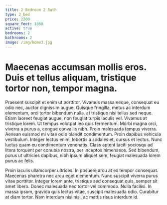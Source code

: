 ```yaml
---
title: 2 Bedroom 2 Bath
type: 2_bed
price: 2200
square_feet: 1060
active: true
bedrooms: 2
bathrooms: 2
image: /img/home3.jpg
---
```

#  **Maecenas accumsan mollis eros. Duis et tellus aliquam, tristique tortor non, tempor magna.** 

Praesent suscipit et enim ut porttitor. Vivamus massa neque, consequat eu odio nec, auctor dignissim augue. Quisque fringilla, metus ac interdum elementum, orci tortor bibendum nulla, at tristique nisi tellus sed neque. Etiam laoreet feugiat augue, non feugiat turpis iaculis vel. Vivamus at tristique lorem. Ut tempus volutpat leo quis fermentum. Morbi magna orci, viverra a purus a, congue convallis nibh. Proin malesuada tempus viverra. Aenean euismod mi vitae odio blandit condimentum. Proin dapibus vehicula vestibulum. Integer lectus enim, lobortis a sodales et, cursus et lectus. Nunc luctus quam eu condimentum venenatis. Class aptent taciti sociosqu ad litora torquent per conubia nostra, per inceptos himenaeos. Sed bibendum, purus ut ultricies dapibus, nibh ipsum aliquet sem, feugiat malesuada lorem purus ac felis.



Proin iaculis ullamcorper ultrices. In posuere arcu at ex tempor consequat. Maecenas pharetra nec arcu eget elementum. Nunc suscipit viverra purus vitae porttitor. Integer lorem ante, tristique sed consequat quis, semper sit amet libero. Donec malesuada nec tortor vel commodo. Nulla facilisi. In massa ipsum, gravida quis lectus vitae, suscipit malesuada odio. Curabitur at diam tortor. Nam interdum nisi nisl, ac mattis risus interdum id.
